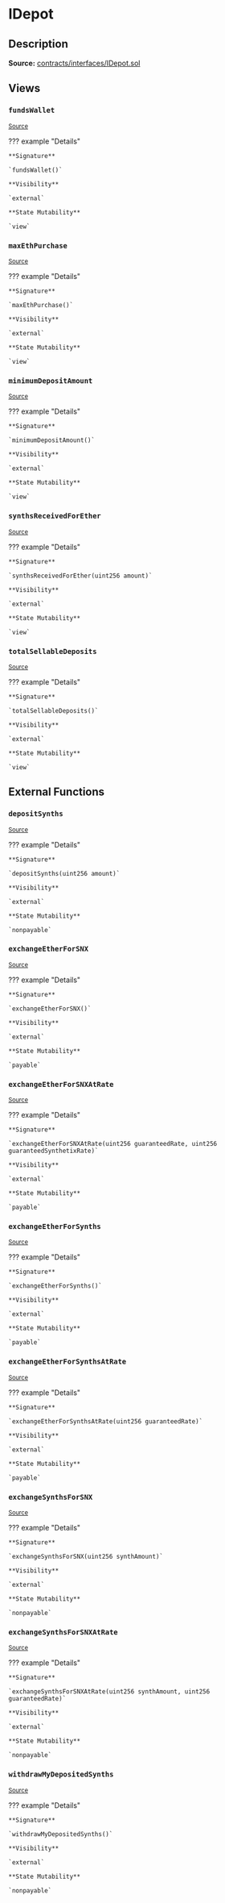 # IDepot

## Description

**Source:** [contracts/interfaces/IDepot.sol](https://github.com/Synthetixio/synthetix/tree/v2.22.4/contracts/interfaces/IDepot.sol)

## Views

### `fundsWallet`

<sub>[Source](https://github.com/Synthetixio/synthetix/tree/v2.22.4/contracts/interfaces/IDepot.sol#L6)</sub>

??? example "Details"

    **Signature**

    `fundsWallet()`

    **Visibility**

    `external`

    **State Mutability**

    `view`

### `maxEthPurchase`

<sub>[Source](https://github.com/Synthetixio/synthetix/tree/v2.22.4/contracts/interfaces/IDepot.sol#L8)</sub>

??? example "Details"

    **Signature**

    `maxEthPurchase()`

    **Visibility**

    `external`

    **State Mutability**

    `view`

### `minimumDepositAmount`

<sub>[Source](https://github.com/Synthetixio/synthetix/tree/v2.22.4/contracts/interfaces/IDepot.sol#L10)</sub>

??? example "Details"

    **Signature**

    `minimumDepositAmount()`

    **Visibility**

    `external`

    **State Mutability**

    `view`

### `synthsReceivedForEther`

<sub>[Source](https://github.com/Synthetixio/synthetix/tree/v2.22.4/contracts/interfaces/IDepot.sol#L12)</sub>

??? example "Details"

    **Signature**

    `synthsReceivedForEther(uint256 amount)`

    **Visibility**

    `external`

    **State Mutability**

    `view`

### `totalSellableDeposits`

<sub>[Source](https://github.com/Synthetixio/synthetix/tree/v2.22.4/contracts/interfaces/IDepot.sol#L14)</sub>

??? example "Details"

    **Signature**

    `totalSellableDeposits()`

    **Visibility**

    `external`

    **State Mutability**

    `view`

## External Functions

### `depositSynths`

<sub>[Source](https://github.com/Synthetixio/synthetix/tree/v2.22.4/contracts/interfaces/IDepot.sol#L17)</sub>

??? example "Details"

    **Signature**

    `depositSynths(uint256 amount)`

    **Visibility**

    `external`

    **State Mutability**

    `nonpayable`

### `exchangeEtherForSNX`

<sub>[Source](https://github.com/Synthetixio/synthetix/tree/v2.22.4/contracts/interfaces/IDepot.sol#L26)</sub>

??? example "Details"

    **Signature**

    `exchangeEtherForSNX()`

    **Visibility**

    `external`

    **State Mutability**

    `payable`

### `exchangeEtherForSNXAtRate`

<sub>[Source](https://github.com/Synthetixio/synthetix/tree/v2.22.4/contracts/interfaces/IDepot.sol#L28)</sub>

??? example "Details"

    **Signature**

    `exchangeEtherForSNXAtRate(uint256 guaranteedRate, uint256 guaranteedSynthetixRate)`

    **Visibility**

    `external`

    **State Mutability**

    `payable`

### `exchangeEtherForSynths`

<sub>[Source](https://github.com/Synthetixio/synthetix/tree/v2.22.4/contracts/interfaces/IDepot.sol#L19)</sub>

??? example "Details"

    **Signature**

    `exchangeEtherForSynths()`

    **Visibility**

    `external`

    **State Mutability**

    `payable`

### `exchangeEtherForSynthsAtRate`

<sub>[Source](https://github.com/Synthetixio/synthetix/tree/v2.22.4/contracts/interfaces/IDepot.sol#L21)</sub>

??? example "Details"

    **Signature**

    `exchangeEtherForSynthsAtRate(uint256 guaranteedRate)`

    **Visibility**

    `external`

    **State Mutability**

    `payable`

### `exchangeSynthsForSNX`

<sub>[Source](https://github.com/Synthetixio/synthetix/tree/v2.22.4/contracts/interfaces/IDepot.sol#L30)</sub>

??? example "Details"

    **Signature**

    `exchangeSynthsForSNX(uint256 synthAmount)`

    **Visibility**

    `external`

    **State Mutability**

    `nonpayable`

### `exchangeSynthsForSNXAtRate`

<sub>[Source](https://github.com/Synthetixio/synthetix/tree/v2.22.4/contracts/interfaces/IDepot.sol#L32)</sub>

??? example "Details"

    **Signature**

    `exchangeSynthsForSNXAtRate(uint256 synthAmount, uint256 guaranteedRate)`

    **Visibility**

    `external`

    **State Mutability**

    `nonpayable`

### `withdrawMyDepositedSynths`

<sub>[Source](https://github.com/Synthetixio/synthetix/tree/v2.22.4/contracts/interfaces/IDepot.sol#L23)</sub>

??? example "Details"

    **Signature**

    `withdrawMyDepositedSynths()`

    **Visibility**

    `external`

    **State Mutability**

    `nonpayable`
